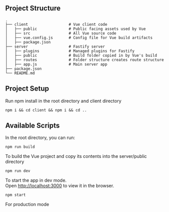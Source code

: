 
## Project Structure

    .
    ├── client                  # Vue client code
    │   ├── public              # Public facing assets used by Vue
    │   ├── src                 # All Vue source code
    │   ├── vue.config.js       # Config file for Vue build artifacts
    │   ├── package.json   
    ├── server                  # Fastify server
    │   ├── plugins             # Managed plugins for Fastify
    │   ├── public              # Build folder copied in by Vue's build
    │   ├── routes              # Folder structure creates route structure
    │   ├── app.js              # Main server app
    ├── package.json            
    └── README.md

## Project Setup

Run npm install in the root directory and client directory

`npm i && cd client && npm i && cd ..`

## Available Scripts

In the root directory, you can run:

`npm run build`

To build the Vue project and copy its contents into the server/public directory

`npm run dev`

To start the app in dev mode.\
Open [http://localhost:3000](http://localhost:3000) to view it in the browser.

`npm start`

For production mode

